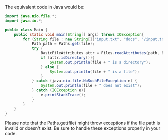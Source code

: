 The equivalent code in Java would be:

```java
import java.nio.file.*; 
import java.io.*;

public class Main {
    public static void main(String[] args) throws IOException{
        for (String file : new String[]{"input.txt", "docs", "/input.txt", "/docs"}){
            Path path = Paths.get(file);
            try {
                BasicFileAttributes attr = Files.readAttributes(path, BasicFileAttributes.class);
                if (attr.isDirectory()){
                    System.out.println(file + " is a directory");
                } else {
                    System.out.println(file + " is a file");
                }
            } catch (java.nio.file.NoSuchFileException e) {
                System.out.println(file + " does not exist");
            } catch (IOException e){
                e.printStackTrace();
            }
        }
    }
}
```
Please note that the Paths.get(file) might throw exceptions if the file path is invalid or doesn't exist. Be sure to handle these exceptions properly in your code.
